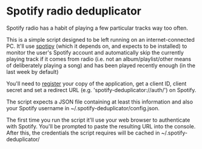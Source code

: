 # Spotify radio deduplicator

Spotify radio has a habit of playing a few particular tracks way too often. 

This is a simple script designed to be left running on an internet-connected PC. It'll use [spotipy](https://github.com/plamere/spotipy/) (which it depends on, and expects to be installed) to monitor the user's Spotify account and automatically skip the currently playing track if it comes from radio (i.e. not an album/playlist/other means of deliberately playing a song) and has been played recently enough (in the last week by default)

You'll need to [register](https://developer.spotify.com/dashboard/applications) your copy of the application, get a client ID, client secret and set a redirect URL (e.g. 'spotify-deduplicator://auth/') on Spotify. 

The script expects a JSON file containing at least this information and also your Spotify username in ~/.spotify-deduplicator/config.json.

The first time you run the script it'll use your web browser to authenticate with Spotify. You'll be prompted to paste the resulting URL into the console. After this, the credentials the script requires will be cached in ~/.spotify-deduplicator/
